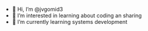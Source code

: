 - 👋 Hi, I’m @jvgomid3
- 👀 I’m interested in learning about coding an sharing
- 🌱 I’m currently learning systems development

<!---
jvgomid3/jvgomid3 is a ✨ special ✨ repository because its `README.md` (this file) appears on your GitHub profile.
You can click the Preview link to take a look at your changes.
--->
